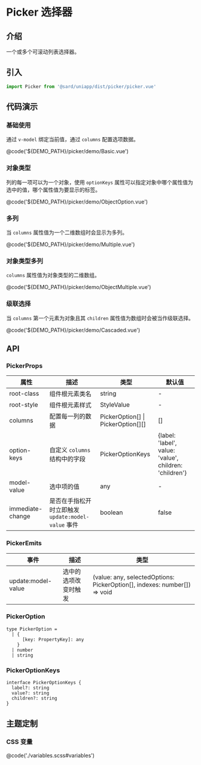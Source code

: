 # Picker 选择器

## 介绍

一个或多个可滚动列表选择器。

## 引入

```ts
import Picker from '@sard/uniapp/dist/picker/picker.vue'
```

## 代码演示

### 基础使用

通过 `v-model` 绑定当前值，通过 `columns` 配置选项数据。

@code('${DEMO_PATH}/picker/demo/Basic.vue')

### 对象类型

列的每一项可以为一个对象，使用 `optionKeys` 属性可以指定对象中哪个属性值为选中的值，哪个属性值为要显示的标签。

@code('${DEMO_PATH}/picker/demo/ObjectOption.vue')

### 多列

当 `columns` 属性值为一个二维数组时会显示为多列。

@code('${DEMO_PATH}/picker/demo/Multiple.vue')

### 对象类型多列

`columns` 属性值为对象类型的二维数组。

@code('${DEMO_PATH}/picker/demo/ObjectMultiple.vue')

### 级联选择

当 `columns` 第一个元素为对象且其 `children` 属性值为数组时会被当作级联选择。

@code('${DEMO_PATH}/picker/demo/Cascaded.vue')

## API

### PickerProps

| 属性             | 描述                                               | 类型                               | 默认值                                                 |
| ---------------- | -------------------------------------------------- | ---------------------------------- | ------------------------------------------------------ |
| root-class       | 组件根元素类名                                     | string                             | -                                                      |
| root-style       | 组件根元素样式                                     | StyleValue                         | -                                                      |
| columns          | 配置每一列的数据                                   | PickerOption[] \| PickerOption[][] | []                                                     |
| option-keys      | 自定义 `columns` 结构中的字段                      | PickerOptionKeys                   | {label: 'label', value: 'value', children: 'children'} |
| model-value      | 选中项的值                                         | any                                | -                                                      |
| immediate-change | 是否在手指松开时立即触发 `update:model-value` 事件 | boolean                            | false                                                  |

### PickerEmits

| 事件               | 描述                 | 类型                                                                     |
| ------------------ | -------------------- | ------------------------------------------------------------------------ |
| update:model-value | 选中的选项改变时触发 | (value: any, selectedOptions: PickerOption[], indexes: number[]) => void |

### PickerOption

```tsx
type PickerOption =
  | {
      [key: PropertyKey]: any
    }
  | number
  | string
```

### PickerOptionKeys

```tsx
interface PickerOptionKeys {
  label?: string
  value?: string
  children?: string
}
```

## 主题定制

### CSS 变量

@code('./variables.scss#variables')
